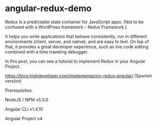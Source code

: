 # angular-redux-demo

Redux is a predictable state container for JavaScript apps.
(Not to be confused with a WordPress framework – Redux Framework.)

It helps you write applications that behave consistently, run in different environments (client, server, and native), and are easy to test. On top of that, it provides a great developer experience, such as live code editing combined with a time traveling debugger.

In this post, you can see a tutorial to implement Redux in your Angular Project.

https://blog.highdeveloper.com/implementacion-redux-angular/ (Spanish version)

Prerequisites:

NodeJS / NPM v5.3.0

Angular CLI v1.4.10

Angular Project v4
